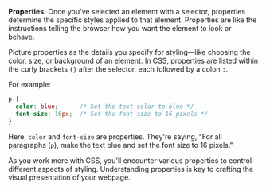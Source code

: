 **Properties:**
Once you've selected an element with a selector, properties determine the specific styles applied to that element. Properties are like the instructions telling the browser how you want the element to look or behave.

Picture properties as the details you specify for styling—like choosing the color, size, or background of an element. In CSS, properties are listed within the curly brackets `{}` after the selector, each followed by a colon `:`.

For example:
```css
p {
  color: blue;      /* Set the text color to blue */
  font-size: 16px;  /* Set the font size to 16 pixels */
}
```

Here, `color` and `font-size` are properties. They're saying, "For all paragraphs (`p`), make the text blue and set the font size to 16 pixels."

As you work more with CSS, you'll encounter various properties to control different aspects of styling. Understanding properties is key to crafting the visual presentation of your webpage. 